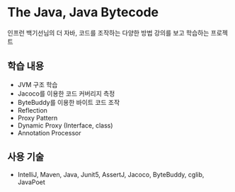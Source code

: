 # The Java, Java Bytecode
인프런 백기선님의 더 자바, 코드를 조작하는 다양한 방법 강의를 보고 학습하는 프로젝트

## 학습 내용
* JVM 구조 학습
* Jacoco를 이용한 코드 커버리지 측정
* ByteBuddy를 이용한 바이트 코드 조작
* Reflection
* Proxy Pattern
* Dynamic Proxy (Interface, class)
* Annotation Processor

## 사용 기술
* IntelliJ, Maven, Java, Junit5, AssertJ, Jacoco, ByteBuddy, cglib, JavaPoet
